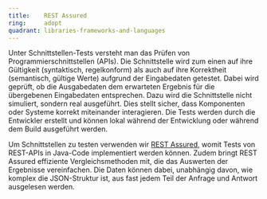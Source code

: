 ```yaml
---
title:    REST Assured  
ring:     adopt  
quadrant: libraries-frameworks-and-languages
---
```


Unter Schnittstellen-Tests versteht man das Prüfen von Programmierschnittstellen (APIs). Die Schnittstelle wird zum
einen auf ihre Gültigkeit (syntaktisch, regelkonform) als auch auf ihre Korrektheit (semantisch, gültige Werte) aufgrund
der Eingabedaten getestet. Dabei wird geprüft, ob die Ausgabedaten dem erwarteten Ergebnis für die übergebenen
Eingabedaten entsprechen. Dazu wird die Schnittstelle nicht simuliert, sondern real ausgeführt. Dies stellt sicher, dass
Komponenten oder Systeme korrekt miteinander interagieren. Die Tests werden durch die Entwickler erstellt und können
lokal während der Entwicklung oder während dem Build ausgeführt werden.

Um Schnittstellen zu testen verwenden wir [REST Assured][rest-assured], womit Tests von REST-APIs in Java-Code
implementiert werden können. Zudem bringt REST Assured effiziente Vergleichsmethoden mit, die das Auswerten der
Ergebnisse vereinfachen. Die Daten können dabei, unabhängig davon, wie komplex die JSON-Struktur ist, aus fast jedem
Teil der Anfrage und Antwort ausgelesen werden.

[rest-assured]: https://rest-assured.io/
